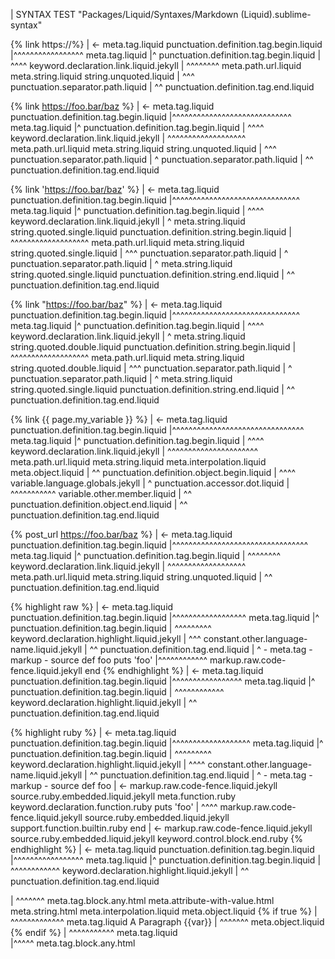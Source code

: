 | SYNTAX TEST "Packages/Liquid/Syntaxes/Markdown (Liquid).sublime-syntax"

{% link https://%}
| <- meta.tag.liquid punctuation.definition.tag.begin.liquid
|^^^^^^^^^^^^^^^^^ meta.tag.liquid
|^ punctuation.definition.tag.begin.liquid
|  ^^^^ keyword.declaration.link.liquid.jekyll
|       ^^^^^^^^ meta.path.url.liquid meta.string.liquid string.unquoted.liquid
|            ^^^ punctuation.separator.path.liquid
|               ^^ punctuation.definition.tag.end.liquid

{% link https://foo.bar/baz %}
| <- meta.tag.liquid punctuation.definition.tag.begin.liquid
|^^^^^^^^^^^^^^^^^^^^^^^^^^^^^ meta.tag.liquid
|^ punctuation.definition.tag.begin.liquid
|  ^^^^ keyword.declaration.link.liquid.jekyll
|       ^^^^^^^^^^^^^^^^^^^ meta.path.url.liquid meta.string.liquid string.unquoted.liquid
|            ^^^ punctuation.separator.path.liquid
|                      ^ punctuation.separator.path.liquid
|                           ^^ punctuation.definition.tag.end.liquid

{% link 'https://foo.bar/baz' %}
| <- meta.tag.liquid punctuation.definition.tag.begin.liquid
|^^^^^^^^^^^^^^^^^^^^^^^^^^^^^^^ meta.tag.liquid
|^ punctuation.definition.tag.begin.liquid
|  ^^^^ keyword.declaration.link.liquid.jekyll
|       ^ meta.string.liquid string.quoted.single.liquid punctuation.definition.string.begin.liquid
|        ^^^^^^^^^^^^^^^^^^^ meta.path.url.liquid meta.string.liquid string.quoted.single.liquid
|             ^^^ punctuation.separator.path.liquid
|                       ^ punctuation.separator.path.liquid
|                           ^ meta.string.liquid string.quoted.single.liquid punctuation.definition.string.end.liquid
|                             ^^ punctuation.definition.tag.end.liquid

{% link "https://foo.bar/baz" %}
| <- meta.tag.liquid punctuation.definition.tag.begin.liquid
|^^^^^^^^^^^^^^^^^^^^^^^^^^^^^^^ meta.tag.liquid
|^ punctuation.definition.tag.begin.liquid
|  ^^^^ keyword.declaration.link.liquid.jekyll
|       ^ meta.string.liquid string.quoted.double.liquid punctuation.definition.string.begin.liquid
|        ^^^^^^^^^^^^^^^^^^^ meta.path.url.liquid meta.string.liquid string.quoted.double.liquid
|             ^^^ punctuation.separator.path.liquid
|                       ^ punctuation.separator.path.liquid
|                           ^ meta.string.liquid string.quoted.single.liquid punctuation.definition.string.end.liquid
|                             ^^ punctuation.definition.tag.end.liquid

{% link {{ page.my_variable }} %}
| <- meta.tag.liquid punctuation.definition.tag.begin.liquid
|^^^^^^^^^^^^^^^^^^^^^^^^^^^^^^^^ meta.tag.liquid
|^ punctuation.definition.tag.begin.liquid
|  ^^^^ keyword.declaration.link.liquid.jekyll
|       ^^^^^^^^^^^^^^^^^^^^^^ meta.path.url.liquid meta.string.liquid meta.interpolation.liquid meta.object.liquid
|       ^^ punctuation.definition.object.begin.liquid
|          ^^^^ variable.language.globals.jekyll
|              ^ punctuation.accessor.dot.liquid
|               ^^^^^^^^^^^ variable.other.member.liquid
|                           ^^ punctuation.definition.object.end.liquid
|                              ^^ punctuation.definition.tag.end.liquid

{% post_url https://foo.bar/baz %}
| <- meta.tag.liquid punctuation.definition.tag.begin.liquid
|^^^^^^^^^^^^^^^^^^^^^^^^^^^^^^^^^ meta.tag.liquid
|^ punctuation.definition.tag.begin.liquid
|  ^^^^^^^^ keyword.declaration.link.liquid.jekyll
|           ^^^^^^^^^^^^^^^^^^^ meta.path.url.liquid meta.string.liquid string.unquoted.liquid
|                               ^^ punctuation.definition.tag.end.liquid

{% highlight raw %}
| <- meta.tag.liquid punctuation.definition.tag.begin.liquid
|^^^^^^^^^^^^^^^^^^ meta.tag.liquid
|^ punctuation.definition.tag.begin.liquid
|  ^^^^^^^^^ keyword.declaration.highlight.liquid.jekyll
|            ^^^ constant.other.language-name.liquid.jekyll
|                ^^ punctuation.definition.tag.end.liquid
|                  ^ - meta.tag - markup - source
def foo
  puts 'foo'
|^^^^^^^^^^^^ markup.raw.code-fence.liquid.jekyll
end
{% endhighlight %}
| <- meta.tag.liquid punctuation.definition.tag.begin.liquid
|^^^^^^^^^^^^^^^^^ meta.tag.liquid
|^ punctuation.definition.tag.begin.liquid
|  ^^^^^^^^^^^^ keyword.declaration.highlight.liquid.jekyll
|               ^^ punctuation.definition.tag.end.liquid

{% highlight ruby %}
| <- meta.tag.liquid punctuation.definition.tag.begin.liquid
|^^^^^^^^^^^^^^^^^^^ meta.tag.liquid
|^ punctuation.definition.tag.begin.liquid
|  ^^^^^^^^^ keyword.declaration.highlight.liquid.jekyll
|            ^^^^ constant.other.language-name.liquid.jekyll
|                 ^^ punctuation.definition.tag.end.liquid
|                   ^ - meta.tag - markup - source
def foo
| <- markup.raw.code-fence.liquid.jekyll source.ruby.embedded.liquid.jekyll meta.function.ruby keyword.declaration.function.ruby
  puts 'foo'
| ^^^^ markup.raw.code-fence.liquid.jekyll source.ruby.embedded.liquid.jekyll support.function.builtin.ruby
end
| <- markup.raw.code-fence.liquid.jekyll source.ruby.embedded.liquid.jekyll keyword.control.block.end.ruby
{% endhighlight %}
| <- meta.tag.liquid punctuation.definition.tag.begin.liquid
|^^^^^^^^^^^^^^^^^ meta.tag.liquid
|^ punctuation.definition.tag.begin.liquid
|  ^^^^^^^^^^^^ keyword.declaration.highlight.liquid.jekyll
|               ^^ punctuation.definition.tag.end.liquid


<!--
 --- Test HTML
 -->

<div attrib="{{obj}}">
|            ^^^^^^^ meta.tag.block.any.html meta.attribute-with-value.html meta.string.html meta.interpolation.liquid meta.object.liquid
    {% if true %}
|   ^^^^^^^^^^^^^ meta.tag.liquid
    A Paragraph {{var}}
|               ^^^^^^^ meta.object.liquid
    {% endif %}
|   ^^^^^^^^^^^ meta.tag.liquid
</div>
|^^^^^ meta.tag.block.any.html


<!--
 --- Test CSS
 -->

<style>
    hr {
        {% if true %}
|       ^^^^^^^^^^^^^ source.css.embedded.html meta.property-list.css meta.block.css meta.tag.liquid
|       ^^ punctuation.definition.tag.begin.liquid
|          ^^ keyword.control.conditional.if.liquid
|             ^^^^ constant.language.boolean.liquid
|                  ^^ punctuation.definition.tag.end.liquid
        font-{{family}}: "{{font}}";
|            ^^^^^^^^^^ source.css.embedded.html meta.property-list.css meta.block.css meta.object.liquid
|            ^^ punctuation.definition.object.begin.liquid
|              ^^^^^^ variable.other.liquid
|                    ^^ punctuation.definition.object.end.liquid
|                        ^ meta.string.css string.quoted.double.css punctuation.definition.string.begin.css
|                         ^^^^^^^^ source.css.embedded.html meta.property-list.css meta.block.css meta.property-value.css meta.string.css meta.interpolation.liquid meta.object.liquid
|                         ^^ punctuation.definition.object.begin.liquid
|                           ^^^^ variable.other.liquid
|                               ^^ punctuation.definition.object.end.liquid
|                                 ^ meta.string.css string.quoted.double.css punctuation.definition.string.end.css
        {% endif %}
|       ^^^^^^^^^^^ source.css.embedded.html meta.property-list.css meta.block.css meta.tag.liquid
|       ^^ punctuation.definition.tag.begin.liquid
|          ^^^^^ keyword.control.conditional.end.liquid
|                ^^ punctuation.definition.tag.end.liquid
    }
</style>


<!--
 --- Test JavaScript
 -->

<script>
    function foo({{args_list}}) {
|                ^^^^^^^^^^^^^ source.js.embedded.html meta.function.parameters.js meta.object.liquid
        {% for i in vars %}
|       ^^^^^^^^^^^^^^^^^^^ source.js.embedded.html meta.function.js meta.block.js meta.tag.liquid
        {% endfor %}
|       ^^^^^^^^^^^^ source.js.embedded.html meta.function.js meta.block.js meta.tag.liquid
    }
|   ^ source.js.embedded.html meta.function.js meta.block.js punctuation.section.block.end.js
</script>

